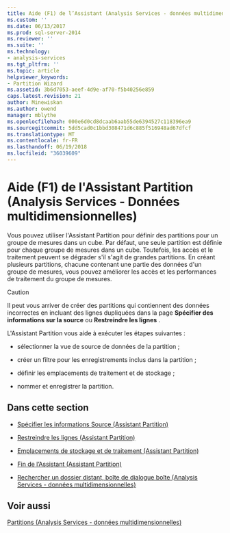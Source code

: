 ```yaml
---
title: Aide (F1) de l’Assistant (Analysis Services - données multidimensionnelles) de la partition | Documents Microsoft
ms.custom: ''
ms.date: 06/13/2017
ms.prod: sql-server-2014
ms.reviewer: ''
ms.suite: ''
ms.technology:
- analysis-services
ms.tgt_pltfrm: ''
ms.topic: article
helpviewer_keywords:
- Partition Wizard
ms.assetid: 3b6d7053-aeef-4d9e-af70-f5b40256e859
caps.latest.revision: 21
author: Minewiskan
ms.author: owend
manager: mblythe
ms.openlocfilehash: 000e6d0cd8dcaab6aab55de6394527c118396ea9
ms.sourcegitcommit: 5dd5cad0c1bbd308471d6c885f516948ad67dfcf
ms.translationtype: MT
ms.contentlocale: fr-FR
ms.lasthandoff: 06/19/2018
ms.locfileid: "36039609"
---
```

# <a name="partition-wizard-f1-help-analysis-services---multidimensional-data"></a>Aide (F1) de l'Assistant Partition (Analysis Services - Données multidimensionnelles)
  Vous pouvez utiliser l'Assistant Partition pour définir des partitions pour un groupe de mesures dans un cube. Par défaut, une seule partition est définie pour chaque groupe de mesures dans un cube. Toutefois, les accès et le traitement peuvent se dégrader s'il s'agit de grandes partitions. En créant plusieurs partitions, chacune contenant une partie des données d'un groupe de mesures, vous pouvez améliorer les accès et les performances de traitement du groupe de mesures.  
  
> [!CAUTION]  
>  Il peut vous arriver de créer des partitions qui contiennent des données incorrectes en incluant des lignes dupliquées dans la page **Spécifier des informations sur la source** ou **Restreindre les lignes** .  
  
 L'Assistant Partition vous aide à exécuter les étapes suivantes :  
  
-   sélectionner la vue de source de données de la partition ;  
  
-   créer un filtre pour les enregistrements inclus dans la partition ;  
  
-   définir les emplacements de traitement et de stockage ;  
  
-   nommer et enregistrer la partition.  
  
## <a name="in-this-section"></a>Dans cette section  
  
-   [Spécifier les informations Source &#40;Assistant Partition&#41;](specify-source-information-partition-wizard.md)  
  
-   [Restreindre les lignes &#40;Assistant Partition&#41;](restrict-rows-partition-wizard.md)  
  
-   [Emplacements de stockage et de traitement &#40;Assistant Partition&#41;](processing-and-storage-locations-partition-wizard.md)  
  
-   [Fin de l’Assistant &#40;Assistant Partition&#41;](completing-the-wizard-partition-wizard.md)  
  
-   [Rechercher un dossier distant, boîte de dialogue boîte &#40;Analysis Services - données multidimensionnelles&#41;](browse-for-remote-folder-dialog-box-analysis-services-multidimensional-data.md)  
  
## <a name="see-also"></a>Voir aussi  
 [Partitions &#40;Analysis Services - données multidimensionnelles&#41;](multidimensional-models-olap-logical-cube-objects/partitions-analysis-services-multidimensional-data.md)  
  
  